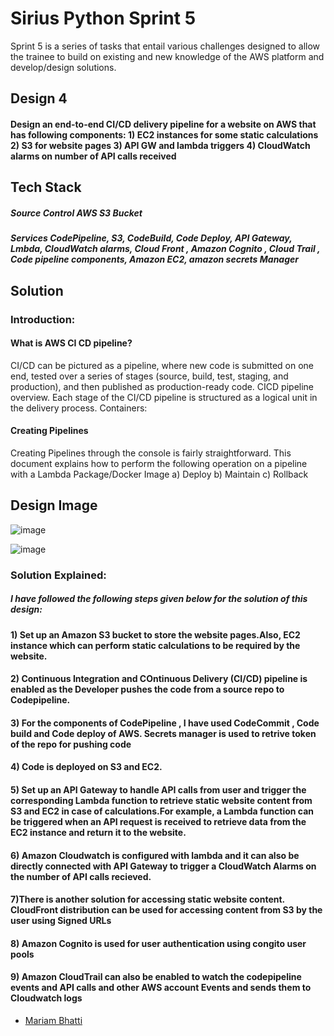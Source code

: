 # Sirius Python Sprint 5

Sprint 5 is a series of tasks that entail various challenges designed to allow the trainee to build on existing and new knowledge of the AWS platform and develop/design solutions.

## Design 4
#### Design an end-to-end CI/CD delivery pipeline for a website on AWS that has following components: 1) EC2 instances for some static calculations 2) S3 for website pages 3) API GW and lambda triggers 4) CloudWatch alarms on number of API calls received



## Tech Stack
##### **Source Control** AWS S3 Bucket
##### **Services** CodePipeline, S3, CodeBuild, Code Deploy, API Gateway, Lmbda, CloudWatch alarms, Cloud Front , Amazon Cognito , Cloud Trail , Code pipeline components, Amazon EC2, amazon secrets Manager 

## Solution

### Introduction:
#### What is AWS CI CD pipeline?
CI/CD can be pictured as a pipeline, where new code is submitted on one end, tested over a series of stages (source, build, test, staging, and production), and then published as production-ready code. CICD pipeline overview. Each stage of the CI/CD pipeline is structured as a logical unit in the delivery process.
Containers:

#### Creating Pipelines

Creating Pipelines through the console is fairly straightforward. This document explains how to perform the following operation on a pipeline with a Lambda Package/Docker Image 
a) Deploy 
b) Maintain
c) Rollback


## Design Image

![image](https://user-images.githubusercontent.com/108882924/207262098-cf79451c-d28b-4062-a25d-6fbfe48e62fd.png)

![image](https://user-images.githubusercontent.com/108882924/207296438-73853dcd-03d8-482d-8b97-125e1f384b55.png)



### Solution Explained:
##### I have followed the following steps given below for the solution of this design:
#### 1) Set up an Amazon S3 bucket to store the website pages.Also, EC2 instance which can perform static calculations to be required by the website.
#### 2) Continuous Integration and COntinuous Delivery (CI/CD) pipeline is enabled as the Developer pushes the code from a source repo to Codepipeline.
#### 3) For the components of CodePipeline , I have used  CodeCommit , Code build and Code deploy of AWS. Secrets manager is used to retrive token of the repo for pushing code
#### 4) Code is deployed on S3 and EC2.
#### 5) Set up an API Gateway to handle API calls from user and trigger the corresponding Lambda function to retrieve static website content from S3 and EC2 in case of calculations.For example, a Lambda function can be triggered when an API request is received to retrieve data from the EC2 instance and return it to the website.
#### 6) Amazon Cloudwatch is configured with lambda and it can also be directly connected with API Gateway to trigger a CloudWatch Alarms on the number of API calls recieved.
#### 7)There is another solution for accessing static website content. CloudFront distribution can be used for accessing content from S3 by the user using Signed URLs
#### 8) Amazon Cognito is used for user authentication using congito user pools
#### 9) Amazon CloudTrail can also be enabled to watch the codepipeline events and API calls and other AWS account Events and sends them to Cloudwatch logs





- [Mariam Bhatti](https://github.com/mariam2022skipq/Sirius_Python)

